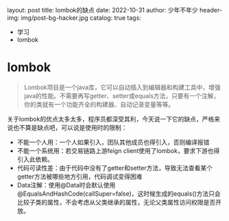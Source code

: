 layout: post
title: lombok的缺点
date: 2022-10-31
author: 少年不年少
header-img: img/post-bg-hacker.jpg
catalog: true
tags:
   - 学习
- lombok



# lombok

> Lombok项目是一个java库，它可以自动插入到编辑器和构建工具中，增强java的性能。不需要再写getter、setter或equals方法，只要有一个注解，你的类就有一个功能齐全的构建器、自动记录变量等等。

关于lombok的优点太多太多，程序员都深受其利，今天说一下它的缺点，严格来说也不算是缺点吧，可以说是使用时的限制：

- 不能一个人用：一个人如果引入，团队其他成员也得引入，否则编译报错
- 不能一个系统用：若交易链路上游feign client使用了lombok，要求下游也得引入此依赖。
- 代码可读性差：由于代码中没有了getter和setter方法，导致无法查看某个getter方法被哪些地方引用，代码调试变得困难
- Data注解：使用@Data时会默认使用@EqualsAndHashCode(callSuper=false)，这时候生成的equals()方法只会比较子类的属性，不会考虑从父类继承的属性，无论父类属性访问权限是否开放。

